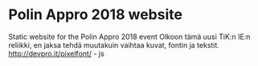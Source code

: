 # Polin Appro 2018 website
Static website for the Polin Appro 2018 event
Olkoon tämä uusi TiK:n IE:n reliikki, en jaksa tehdä muutakuin vaihtaa kuvat, fontin ja tekstit.
http://devpro.it/pixelfont/ - js
